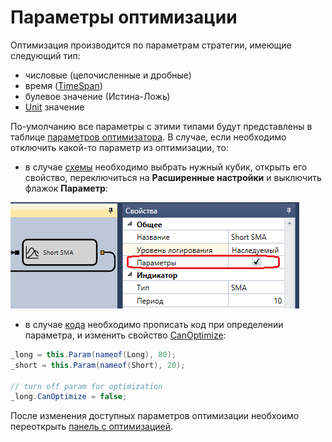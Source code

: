 # Параметры оптимизации

Оптимизация производится по параметрам стратегии, имеющие следующий тип:

- числовые (целочисленные и дробные)
- время ([TimeSpan](xref:System.TimeSpan))
- булевое значение (Истина-Ложь)
- [Unit](../../api/trading_algorithms/unit_type.md) значение

По-умолчанию все параметры с этими типами будут представлены в таблице [параметров оптимизатора](brute_force.md). В случае, если необходимо отключить какой-то параметр из оптимизации, то:

- в случае [схемы](../strategies/using_visual_designer.md) необходимо выбрать нужный кубик, открыть его свойство, переключиться на **Расширенные настройки** и выключить флажок **Параметр**:

![Designer Optimization 01](../../../images/designer_optimization_01.png)

- в случае [кода](../strategies/using_csharp.md) необходимо прописать код при определении параметра, и изменить свойство [CanOptimize](xref:StockSharp.Algo.Strategies.IStrategyParam.CanOptimize):

```cs
_long = this.Param(nameof(Long), 80);
_short = this.Param(nameof(Short), 20);
			
// turn off param for optimization
_long.CanOptimize = false;
```

После изменения доступных параметров оптимизации необхоимо переоткрыть [панель с оптимизацией](brute_force.md).